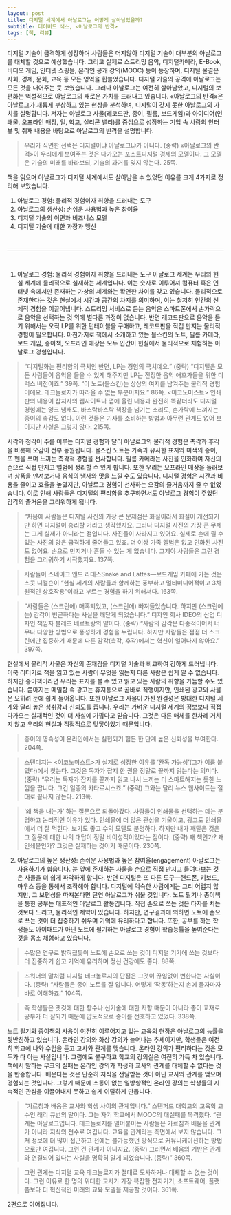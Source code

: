 ```yaml
---
layout: post
title: 디지털 세계에서 아날로그는 어떻게 살아남았을까?
subtitle: 데이비드 색스, <아날로그의 반격>
tags: [책, 리뷰]
---
```

<p>디지털 기술이 급격하게 성장하며 사람들은 머지않아 디지털 기술이 대부분의 아날로그를 대체할 것으로 예상했습니다. 그리고 실제로 스트리밍 음악, 디지털카메라, E-Book, 비디오 게임, 인터넷 쇼핑몰, 온라인 공개 강의(MOOC) 등이 등장하며, 디지털 물결은 사회, 경제, 문화, 교육 등 모든 영역을 휩쓸었습니다. 디지털 기술의 공격에 아날로그는 모든 것을 내어주는 듯 보였습니다. 그러나 아날로그는 여전히 살아남았고, 디지털의 보편화는 역설적으로 아날로그의 새로운 가치를 드러내고 있습니다. «아날로그의 반격»은 아날로그가 새롭게 부상하고 있는 현상을 분석하며, 디지털이 갖지 못한 아날로그의 가치를 설명합니다. 저자는 아날로그 사물(레코드판, 종이, 필름, 보드게임)과 아이디어(인쇄물, 오프라인 매장, 일, 학교, 실리콘 밸리)를 중심으로 성장하는 기업 속 사람의 인터뷰 및 취재 내용을 바탕으로 아날로그의 반격을 설명합니다.<p/>


> 우리가 직면한 선택은 디지털이냐 아날로그냐가 아니다. (중략) «아날로그의 반격»이 우리에게 보여주는 것은 다가오는 포스트디지털 경제의 모델이다. 그 모델은 기술의 미래를 바라보되, 기술의 과거를 잊지 않는다. 25쪽.

책을 읽으며 아날로그가 디지털 세계에서도 살아남을 수 있었던 이유를 크게 4가지로 정리해 보았습니다.
1. 아날로그 경험: 물리적 경험이자 취향을 드러내는 도구
2. 아날로그의 생산성: 손쉬운 사용법과 높은 참여율
3. 디지털 기술의 이면과 비즈니스 모델
4. 디지털 기술에 대한 과장과 맹신

<p><br /></p>
<hr />
<p><br /></p>

1. 아날로그 경험: 물리적 경험이자 취향을 드러내는 도구
아날로그 세계는 우리의 현실 세계에 물리적으로 실재하는 세계입니다. 이는 숫자로 이루어져 컴퓨터 혹은 인터넷 속에서만 존재하는 가상의 세계와는 확연한 차이를 갖고 있습니다. 물리적으로 존재한다는 것은 현실에서 시간과 공간의 차지를 의미하며, 이는 철저히 인간의 신체적 경험을 이끌어냅니다. 스트리밍 서비스로 듣는 음악은 스마트폰에서 손가락으로 음악을 선택하는 것 외에 별다른 과정이 없습니다. 반면 레코드판으로 음악을 듣기 위해서는 오직 LP를 위한 턴테이블을 구매하고, 레코드판을 직접 만지는 물리적 경험이 필요합니다. 마찬가지로 책에서 소개하고 있는 몰스킨의 노트, 필름 카메라, 보드 게임, 종이책, 오프라인 매장은 모두 인간이 현실에서 물리적으로 체험하는 아날로그 경험입니다. 

> “디지털화는 편리함의 극치인 반면, LP는 경험의 극치예요.” (중략) “디지털은 모든 사람들이 음악을 들을 수 있게 해주지만 LP는 진정한 음악 애호가들을 위한 디럭스 버전이죠.” 39쪽.
> “이 노트(몰스킨)는 상상의 여지를 남겨주는 물리적 경험이에요. 테크놀로지가 따라올 수 없는 부분이지요.” 86쪽.
> <이코노미스트> 인쇄판의 내용이 잡지사의 웹사이트나 앱에 올린 내용과 완전히 똑같더라도 디지털 경험에는 잉크 냄새도, 바스락바스락 책장을 넘기는 소리도, 손가락에 느껴지는 종이의 촉감도 없다. 이런 것들은 기사를 소비하는 방법과 아무런 관계도 없어 보이지만 사실은 그렇지 않다. 215쪽.

시각과 청각이 주를 이루는 디지털 경험과 달리 아날로그의 물리적 경험은 촉각과 후각을 비롯해 오감이 전부 동원됩니다. 몰스킨 노트는 가죽과 유사한 표지와 미색의 종이, 또 펜을 쓰며 느끼는 촉각적 경험을 선사합니다. 필름 카메라는 사진을 인화하여 자신의 손으로 직접 만지고 앨범에 정리할 수 있게 합니다. 또한 우리는 오프라인 매장을 둘러보며 상품을 만져보거나 음식의 냄새와 맛을 느낄 수도 있습니다. 디지털 경험은 시간과 비용을 줄이고 효율을 높였지만, 아날로그 경험이 선사하는 오감의 즐거움까지 줄 수 없었습니다. 이로 인해 사람들은 디지털의 편리함을 추구하면서도 아날로그 경험이 주었던 감각의 즐거움을 그리워하게 됩니다.

> “처음에 사람들은 디지털 사진의 가장 큰 문제점은 화질이라서 화질이 개선되기만 하면 디지털이 승리할 거라고 생각했지요. 그러나 디지털 사진의 가장 큰 무제는 그게 실제가 아니라는 점입니다. 사진들이 사라지고 있어요. 실제로 손에 쥘 수 있는 사진의 양은 급격하게 줄어들고 있죠. 더 이상 가족 앨범은 없고 인화된 사진도 없어요. 손으로 만지거나 흔들 수 있는 게 없습니다. 그제야 사람들은 그런 경험을 그리워하기 시작했지요. 137쪽.

> 사람들이 스네이크 앤드 라테스Snake and Lattes—보드게임 카페에 가는 것은 스콧 니컬슨이 “현실 세계의 사람들과 함께하는 풍부하고 멀티미디어적이고 3차원적인 상호작용”이라고 부르는 경험을 하기 위해서다. 163쪽.

> “사람들은 (스크린에) 매혹되었고, (스크린에) 빠져들었습니다. 하지만 (스크린에는) 감각이 빈곤하다는 사실을 깨닫게 되었습니다.” 디자인 회사 IDEO의 산업 디자인 책임자 블레즈 베르트랑의 말이다. (중략) “사람의 감각은 다중적이어서 너무나 다양한 방법으로 풍성하게 경험을 누립니다. 하지만 사람들은 점점 더 스크린에만 집중하기 때문에 다른 감각(촉각, 후각)에서는 혁신이 일어나지 않아요.” 397쪽.

현실에서 물리적 사물은 자신의 존재감을 디지털 기술과 비교하여 강하게 드러냅니다. 이북 리더기로 책을 읽고 있는 사람이 무엇을 읽는지 다른 사람은 쉽게 알 수 없습니다. 하지만 종이책이라면 우리는 표지를 볼 수 있고 읽고 있는 사람의 취향을 가늠할 수도 있습니다. 쏟아지는 메일함 속 광고는 휴지통으로 곧바로 직행이지만, 인쇄된 광고와 사물은 오히려 눈에 쉽게 들어옵니다. 또한 아날로그 사물이 가진 완결성은 방대한 디지털 세계와 달리 높은 성취감과 신뢰도를 줍니다. 우리는 가벼운 디지털 세계의 정보보다 직접 다가오는 실재적인 것이 더 사실에 가깝다고 믿습니다. 그것은 다른 매체를 한차례 거치지 않고 우리의 현실과 직접적으로 맞닿아있기 때문입니다. 

> 종이의 영속성이 온라인에서는 실현되기 힘든 한 단계 높은 신뢰성을 부여한다. 204쪽. 

> 스탠디지는 <이코노미스트>가 실제로 성장한 이유를 ‘완독 가능성’(그가 이름 붙였다)에서 찾는다. 그것은 독자가 잡지 한 권을 정말로 끝까지 읽는다는 의미다. (중략) “우리는 독자가 잡지를 끝까지 읽고 나서 느끼는 더 스마트해지는 듯한 느낌을 팝니다. 그건 일종의 카타르시스죠.” (중략) 그와는 달리 뉴스 웹사이트는 절대로 끝나지 않는다. 213쪽.

> ‘왜 책을 내는가’ 하는 질문으로 되돌아갔다. 사람들이 인쇄물을 선택하는 데는 분명하고 논리적인 이유가 있다. 인쇄물에 더 많은 관심을 기울이고, 광고도 인쇄물에서 더 잘 먹힌다. 보기도 좋고 수익 모델도 분명하다. 하지만 내가 깨달은 것은 그 질문에 대한 나의 대답이 정말 비이성적이었다는 점이다. (중략) 왜 책인가? 왜 인쇄물인가? 그것은 실재하는 것이기 때문이다. 230쪽.

2. 아날로그의 높은 생산성: 손쉬운 사용법과 높은 참여율(engagement)
아날로그는 사용하기가 쉽습니다. 눈 앞에 존재하는 사물을 손으로 직접 만지고 들여다보는 것은 사물을 더 쉽게 파악하게 합니다. 반면 디지털은 또 다른 도구—핸드폰, 키보드, 마우스 등을 통해서 조작해야 합니다. 디지털에 익숙한 사람에게는 그리 어렵지 않지만, 그 보편성을 따져본다면 단연 아날로그가 쉬울 것입니다. 노트 필기나 종이책을 통한 공부는 대표적인 아날로그 활동입니다. 직접 손으로 쓰는 것은 타자를 치는 것보다 느리고, 물리적인 제약이 있습니다. 하지만, 연구결과에 의하면 노트에 손으로 쓰는 것이 더 집중하기 쉬우며 기억에 유리하다고 합니다. 또한, 공부를 하는 학생들도 아이패드가 아닌 노트에 필기하는 아날로그 경험이 학습능률을 높여준다는 것을 몸소 체험하고 있습니다.

> 수많은 연구로 밝혀졌듯이 노트에 손으로 쓰는 것이 디지털 기기에 쓰는 것보다 더 집중하기 쉽고 기억에 유리하며 정신 건강에도 좋다. 88쪽.

> 즈워너의 말처럼 디지털 테크놀로지의 단점은 그것이 끊임없이 변한다는 사실이다. (중략) “사람들은 종이 노트를 잘 압니다. 어떻게 ‘작동’하는지 손에 들자마자 바로 이해하죠.” 104쪽.

> 즉 학생들은 옛것에 대한 향수나 신기술에 대한 저항 때문이 아니라 종이 교재로 공부가 더 잘되기 때문에 압도적으로 종이를 선호하고 있었다. 338쪽.

노트 필기와 종이책의 사용이 여전히 이루어지고 있는 교육의 현장은 아날로그의 능률을 뒷받침하고 있습니다. 온라인 강의와 화상 강의가 늘어나는 추세이지만, 학생들은 여전히 학교에 나와 수업을 듣고 교사와 관계를 맺습니다. 온라인 강의가 편리하다는 것은 모두가 다 아는 사실입니다. 그럼에도 불구하고 학교의 강의실은 여전히 가득 차 있습니다. 책에서 말하는 무크의 실패는 온라인 강의가 학생과 교사의 관계를 대체할 수 없다는 것을 반증합니다. 배운다는 것은 단순히 지식을 전달받는 것이 아닌 교사와 관계를 맺으며 경험되는 것입니다. 그렇기 때문에 소통이 없는 일방향적인 온라인 강의는 학생들의 지속적인 관심을 이끌어내지 못하고 쉽게 이탈하게 만듭니다.

> “가르침과 배움은 교사와 학생 사이의 관계입니다.” 스탠퍼드 대학교의 교육학 교수인 래리 큐번의 말이다. 그는 자기 학교에서 MOOC의 대실패를 목격했다. “관계는 아날로그입니다. 테크놀로지를 밀어붙이는 사람들은 가르침과 배움을 관계가 아니라 지식의 전수로 여깁니다. 교육을 관계라는 측면에서 보지 않습니다. 그저 정보에 더 많이 접근하고 전에는 불가능했던 방식으로 커뮤니케이션하는 방법으로만 여깁니다. 그런 건 관계가 아니지요. (중략) 그러면서 배움의 기반은 관계와 연결되어 있다는 사실을 명확히 알게 되었습니다. (중략)” 360쪽.

> 그런 관계는 디지털 교육 테크놀로지가 절대로 모사하거나 대체할 수 없는 것이다. 그런 이유로 한 명의 위대한 교사가 가장 복잡한 전자기기, 소프트웨어, 플랫폼보다 더 혁신적인 미래의 교육 모델을 제공할 것이다. 361쪽.

2편으로 이어집니다.
